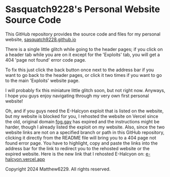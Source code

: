# Sasquatch9228's Personal Website Source Code

This GitHub repository provides the source code and files for my personal website, [sasquatch9228.github.io](https://sasquatch9228.github.io)

There is a single little glitch while going to the header pages; if you click on a header tab while you are on it except for the 'Exploits' tab, you will get a 404 'page not found' error code page.

To fix this just click the back button once next to the address bar if you want to go back to the header pages, or click it two times if you want to go to the main 'Exploits' website page.

I will probably fix this miniature little glitch soon, but not right now. Anyways, I hope you guys enjoy navigating through my very own first personal website!

Oh, and if you guys need the E-Halcyon exploit that is listed on the website, but my website is blocked for you, I rehosted the website on Vercel since the old, original domain [fog.gay](fog.gay) has expired and the instructions might be harder, though I already listed the exploit on my website. Also, since the two website links are not on a specified branch or path in this GitHub repository, clicking it directly from the README file will bring you to a 404 page not found error page. You have to highlight, copy and paste the links into the address bar for the link to redirect you to the rehosted website or the expired website. Here is the new link that I rehosted E-Halcyon on: 
[e-halcyon.vercel.app](e-halcyon.vercel.app)

Copyright 2024 Matthew6229. All rights reserved.
